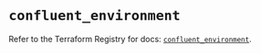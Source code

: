 # `confluent_environment`

Refer to the Terraform Registry for docs: [`confluent_environment`](https://registry.terraform.io/providers/confluentinc/confluent/2.11.0/docs/resources/environment).
